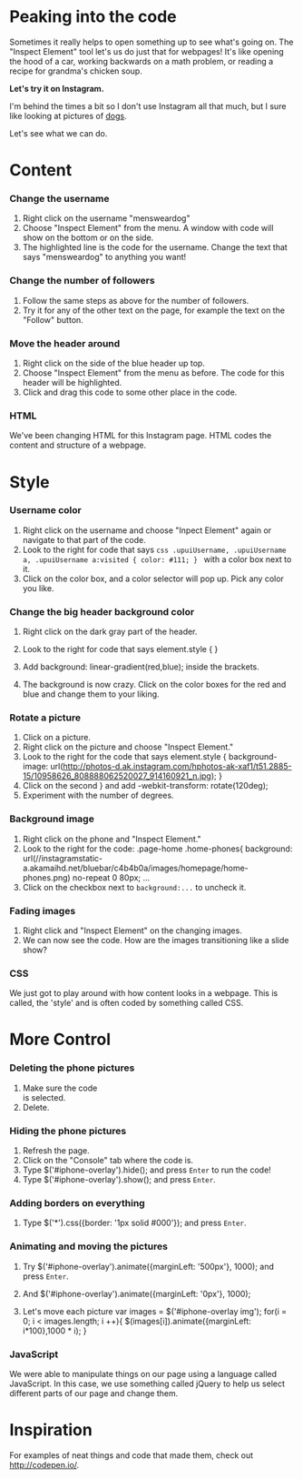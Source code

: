 # Peaking into the code

Sometimes it really helps to open something up to see what's going on.  The "Inspect Element" tool let's us do just that for webpages!  It's like opening the hood of a car, working backwards on a math problem, or reading a recipe for grandma's chicken soup.

**Let's try it on Instagram.**

I'm behind the times a bit so I don't use Instagram all that much, but I sure like looking at pictures of [dogs](http://instagram.com/mensweardog/).

Let's see what we can do.

# Content

### Change the username

1. Right click on the username "mensweardog"
2. Choose "Inspect Element" from the menu.  A window with code will show on the bottom or on the side.
3. The highlighted line is the code for the username.  Change the text that says "mensweardog" to anything you want!

### Change the number of followers

1. Follow the same steps as above for the number of followers.
2. Try it for any of the other text on the page, for example the text on the "Follow" button.


### Move the header around

1. Right click on the side of the blue header up top.
2. Choose "Inspect Element" from the menu as before.  The code for this header will be highlighted.
3. Click and drag this code to some other place in the code.

### HTML

We've been changing HTML for this Instagram page.  HTML codes the content and structure of a webpage.

# Style

### Username color

1. Right click on the username and choose "Inpect Element" again or navigate to that part of the code.
2. Look to the right for code that says
        ```css
        .upuiUsername, .upuiUsername a, .upuiUsername a:visited {
            color: #111;
        }
        ```
with a color box next to it.
3. Click on the color box, and a color selector will pop up.  Pick any color you like.

### Change the big header background color

1. Right click on the dark gray part of the header.

2. Look to the right for code that says
        element.style {
        }
3. Add
        background: linear-gradient(red,blue);
inside the brackets.

4. The background is now crazy.  Click on the color boxes for the red and blue and change them to your liking.

### Rotate a picture

1. Click on a picture.
2. Right click on the picture and choose "Inspect Element."
3. Look to the right for the code that says
        element.style {
            background-image: url(http://photos-d.ak.instagram.com/hphotos-ak-xaf1/t51.2885-15/10958626_808888062520027_914160921_n.jpg);
        }
4. Click on the second } and add
        -webkit-transform: rotate(120deg);
5. Experiment with the number of degrees.

### Background image
1. Right click on the phone and "Inspect Element."
2. Look to the right for the code:
        .page-home .home-phones{
            background: url(//instagramstatic-a.akamaihd.net/bluebar/c4b4b0a/images/homepage/home-phones.png) no-repeat 0 80px;
            ...
3. Click on the checkbox next to ```background:...``` to uncheck it.

### Fading images
1. Right click and "Inspect Element" on the changing images.
2. We can now see the code. How are the images transitioning like a slide show?

### CSS
We just got to play around with how content looks in a webpage.  This is called, the 'style' and is often coded by something called CSS.

# More Control

### Deleting the phone pictures
1. Make sure the code
        <div id="iphone-overlay">
is selected.
2. Delete.

### Hiding the phone pictures
1. Refresh the page.
2. Click on the "Console" tab where the code is.
3. Type
        $('#iphone-overlay').hide();
and press ```Enter``` to run the code!
4. Type
        $('#iphone-overlay').show();
and press ```Enter```.

### Adding borders on everything
1. Type
        $('*').css({border: '1px solid #000'});
and press ```Enter```.

### Animating and moving the pictures
1. Try
        $('#iphone-overlay').animate({marginLeft: '500px'}, 1000);
and press ```Enter```.

2. And
        $('#iphone-overlay').animate({marginLeft: '0px'}, 1000);
3. Let's move each picture
        var images = $('#iphone-overlay img');
        for(i = 0; i < images.length; i ++){
            $(images[i]).animate({marginLeft: i*100},1000 * i);
        }

### JavaScript

We were able to manipulate things on our page using a language called JavaScript.  In this case, we use something called jQuery to help us select different parts of our page and change them.


# Inspiration

For examples of neat things and code that made them, check out http://codepen.io/.
